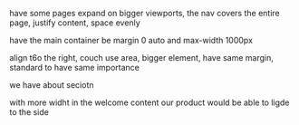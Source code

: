 have some pages expand on bigger viewports, the nav covers the entire page, justify content, space evenly

have the main container be margin 0 auto and max-width 1000px


align t6o the right, couch use area, bigger element, have same margin, standard to have same importance


we have about seciotn


with more widht in the welcome content our product would be able to ligde to the side